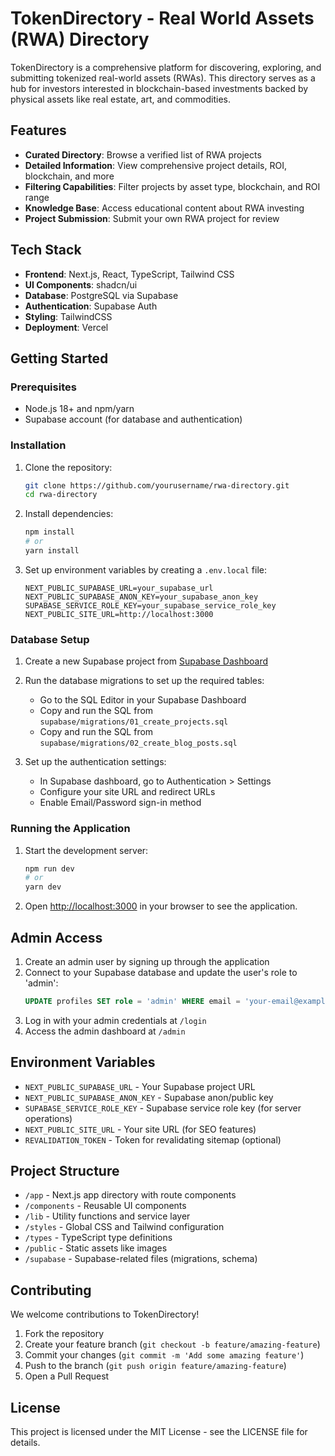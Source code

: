 # TokenDirectory - Real World Assets (RWA) Directory

TokenDirectory is a comprehensive platform for discovering, exploring, and submitting tokenized real-world assets (RWAs). This directory serves as a hub for investors interested in blockchain-based investments backed by physical assets like real estate, art, and commodities.

## Features

- **Curated Directory**: Browse a verified list of RWA projects
- **Detailed Information**: View comprehensive project details, ROI, blockchain, and more
- **Filtering Capabilities**: Filter projects by asset type, blockchain, and ROI range
- **Knowledge Base**: Access educational content about RWA investing
- **Project Submission**: Submit your own RWA project for review

## Tech Stack

- **Frontend**: Next.js, React, TypeScript, Tailwind CSS
- **UI Components**: shadcn/ui
- **Database**: PostgreSQL via Supabase
- **Authentication**: Supabase Auth
- **Styling**: TailwindCSS
- **Deployment**: Vercel

## Getting Started

### Prerequisites

- Node.js 18+ and npm/yarn
- Supabase account (for database and authentication)

### Installation

1. Clone the repository:
   ```bash
   git clone https://github.com/yourusername/rwa-directory.git
   cd rwa-directory
   ```

2. Install dependencies:
   ```bash
   npm install
   # or
   yarn install
   ```

3. Set up environment variables by creating a `.env.local` file:
   ```
   NEXT_PUBLIC_SUPABASE_URL=your_supabase_url
   NEXT_PUBLIC_SUPABASE_ANON_KEY=your_supabase_anon_key
   SUPABASE_SERVICE_ROLE_KEY=your_supabase_service_role_key
   NEXT_PUBLIC_SITE_URL=http://localhost:3000
   ```

### Database Setup

1. Create a new Supabase project from [Supabase Dashboard](https://app.supabase.io/)

2. Run the database migrations to set up the required tables:
   - Go to the SQL Editor in your Supabase Dashboard
   - Copy and run the SQL from `supabase/migrations/01_create_projects.sql`
   - Copy and run the SQL from `supabase/migrations/02_create_blog_posts.sql`

3. Set up the authentication settings:
   - In Supabase dashboard, go to Authentication > Settings
   - Configure your site URL and redirect URLs
   - Enable Email/Password sign-in method

### Running the Application

1. Start the development server:
   ```bash
   npm run dev
   # or
   yarn dev
   ```

2. Open [http://localhost:3000](http://localhost:3000) in your browser to see the application.

## Admin Access

1. Create an admin user by signing up through the application
2. Connect to your Supabase database and update the user's role to 'admin':
   ```sql
   UPDATE profiles SET role = 'admin' WHERE email = 'your-email@example.com';
   ```
3. Log in with your admin credentials at `/login`
4. Access the admin dashboard at `/admin`

## Environment Variables

- `NEXT_PUBLIC_SUPABASE_URL` - Your Supabase project URL
- `NEXT_PUBLIC_SUPABASE_ANON_KEY` - Supabase anon/public key
- `SUPABASE_SERVICE_ROLE_KEY` - Supabase service role key (for server operations)
- `NEXT_PUBLIC_SITE_URL` - Your site URL (for SEO features)
- `REVALIDATION_TOKEN` - Token for revalidating sitemap (optional)

## Project Structure

- `/app` - Next.js app directory with route components
- `/components` - Reusable UI components
- `/lib` - Utility functions and service layer
- `/styles` - Global CSS and Tailwind configuration
- `/types` - TypeScript type definitions
- `/public` - Static assets like images
- `/supabase` - Supabase-related files (migrations, schema)

## Contributing

We welcome contributions to TokenDirectory!

1. Fork the repository
2. Create your feature branch (`git checkout -b feature/amazing-feature`)
3. Commit your changes (`git commit -m 'Add some amazing feature'`)
4. Push to the branch (`git push origin feature/amazing-feature`)
5. Open a Pull Request

## License

This project is licensed under the MIT License - see the LICENSE file for details.
